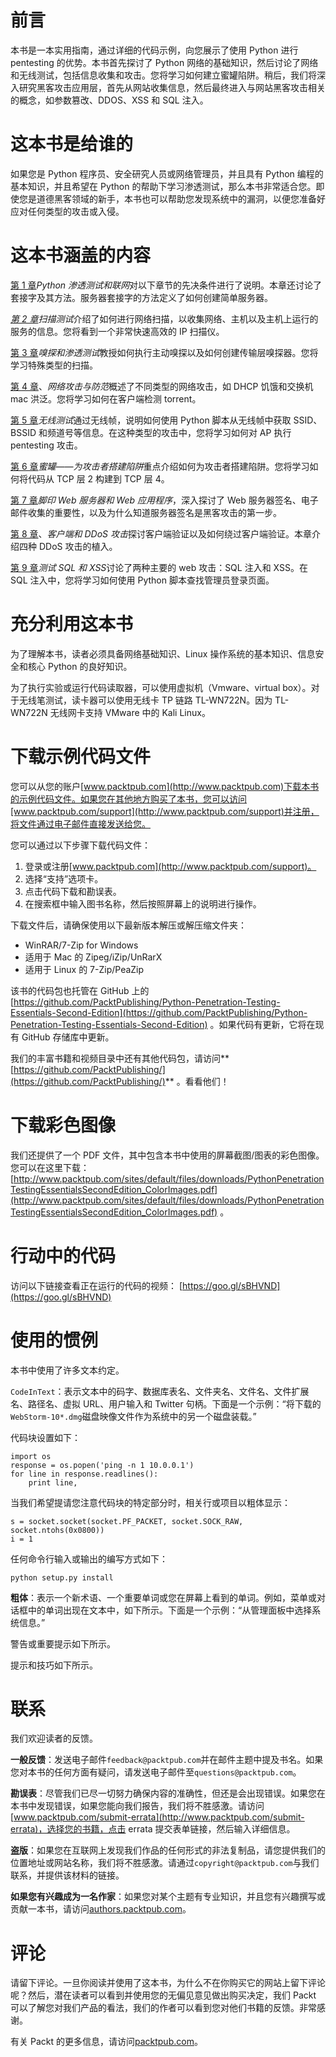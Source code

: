 # 前言

本书是一本实用指南，通过详细的代码示例，向您展示了使用 Python 进行 pentesting 的优势。本书首先探讨了 Python 网络的基础知识，然后讨论了网络和无线测试，包括信息收集和攻击。您将学习如何建立蜜罐陷阱。稍后，我们将深入研究黑客攻击应用层，首先从网站收集信息，然后最终进入与网站黑客攻击相关的概念，如参数篡改、DDOS、XSS 和 SQL 注入。

# 这本书是给谁的

如果您是 Python 程序员、安全研究人员或网络管理员，并且具有 Python 编程的基本知识，并且希望在 Python 的帮助下学习渗透测试，那么本书非常适合您。即使您是道德黑客领域的新手，本书也可以帮助您发现系统中的漏洞，以便您准备好应对任何类型的攻击或入侵。

# 这本书涵盖的内容

[第 1 章](1.html)*Python 渗透测试和联网*对以下章节的先决条件进行了说明。本章还讨论了套接字及其方法。服务器套接字的方法定义了如何创建简单服务器。

*[第 2 章](2.html)扫描测试*介绍了如何进行网络扫描，以收集网络、主机以及主机上运行的服务的信息。您将看到一个非常快速高效的 IP 扫描仪。

[第 3 章](3.html)*嗅探和渗透测试*教授如何执行主动嗅探以及如何创建传输层嗅探器。您将学习特殊类型的扫描。

[第 4 章](4.html)、*网络攻击与防范*概述了不同类型的网络攻击，如 DHCP 饥饿和交换机 mac 洪泛。您将学习如何在客户端检测 torrent。

[第 5 章](5.html)*无线测试*通过无线帧，说明如何使用 Python 脚本从无线帧中获取 SSID、BSSID 和频道号等信息。在这种类型的攻击中，您将学习如何对 AP 执行 pentesting 攻击。

[第 6 章](6.html)*蜜罐——为攻击者搭建陷阱*重点介绍如何为攻击者搭建陷阱。您将学习如何将代码从 TCP 层 2 构建到 TCP 层 4。

[第 7 章](7.html)*脚印 Web 服务器和 Web 应用程序*，深入探讨了 Web 服务器签名、电子邮件收集的重要性，以及为什么知道服务器签名是黑客攻击的第一步。

[第 8 章](8.html)、*客户端和 DDoS 攻击*探讨客户端验证以及如何绕过客户端验证。本章介绍四种 DDoS 攻击的植入。

[第 9 章](9.html)*测试 SQL 和 XSS*讨论了两种主要的 web 攻击：SQL 注入和 XSS。在 SQL 注入中，您将学习如何使用 Python 脚本查找管理员登录页面。

# 充分利用这本书

为了理解本书，读者必须具备网络基础知识、Linux 操作系统的基本知识、信息安全和核心 Python 的良好知识。

为了执行实验或运行代码读取器，可以使用虚拟机（Vmware、virtual box）。对于无线笔测试，读卡器可以使用无线卡 TP 链路 TL-WN722N。因为 TL-WN722N 无线网卡支持 VMware 中的 Kali Linux。

# 下载示例代码文件

您可以从您的账户[www.packtpub.com](http://www.packtpub.com)下载本书的示例代码文件。如果您在其他地方购买了本书，您可以访问[www.packtpub.com/support](http://www.packtpub.com/support)并注册，将文件通过电子邮件直接发送给您。

您可以通过以下步骤下载代码文件：

1.  登录或注册[www.packtpub.com](http://www.packtpub.com/support)。
2.  选择“支持”选项卡。
3.  点击代码下载和勘误表。
4.  在搜索框中输入图书名称，然后按照屏幕上的说明进行操作。

下载文件后，请确保使用以下最新版本解压或解压缩文件夹：

*   WinRAR/7-Zip for Windows
*   适用于 Mac 的 Zipeg/iZip/UnRarX
*   适用于 Linux 的 7-Zip/PeaZip

该书的代码包也托管在 GitHub 上的[https://github.com/PacktPublishing/Python-Penetration-Testing-Essentials-Second-Edition](https://github.com/PacktPublishing/Python-Penetration-Testing-Essentials-Second-Edition) 。如果代码有更新，它将在现有 GitHub 存储库中更新。

我们的丰富书籍和视频目录中还有其他代码包，请访问**[https://github.com/PacktPublishing/](https://github.com/PacktPublishing/)** 。看看他们！

# 下载彩色图像

我们还提供了一个 PDF 文件，其中包含本书中使用的屏幕截图/图表的彩色图像。您可以在这里下载：[http://www.packtpub.com/sites/default/files/downloads/PythonPenetrationTestingEssentialsSecondEdition_ColorImages.pdf](http://www.packtpub.com/sites/default/files/downloads/PythonPenetrationTestingEssentialsSecondEdition_ColorImages.pdf) 。

# 行动中的代码

访问以下链接查看正在运行的代码的视频：
[https://goo.gl/sBHVND](https://goo.gl/sBHVND)

# 使用的惯例

本书中使用了许多文本约定。

`CodeInText`：表示文本中的码字、数据库表名、文件夹名、文件名、文件扩展名、路径名、虚拟 URL、用户输入和 Twitter 句柄。下面是一个示例：“将下载的`WebStorm-10*.dmg`磁盘映像文件作为系统中的另一个磁盘装载。”

代码块设置如下：

```
import os
response = os.popen('ping -n 1 10.0.0.1')
for line in response.readlines():
    print line,
```

当我们希望提请您注意代码块的特定部分时，相关行或项目以粗体显示：

```
s = socket.socket(socket.PF_PACKET, socket.SOCK_RAW, socket.ntohs(0x0800))
i = 1
```

任何命令行输入或输出的编写方式如下：

```
python setup.py install
```

**粗体**：表示一个新术语、一个重要单词或您在屏幕上看到的单词。例如，菜单或对话框中的单词出现在文本中，如下所示。下面是一个示例：“从管理面板中选择系统信息。”

警告或重要提示如下所示。

提示和技巧如下所示。

# 联系

我们欢迎读者的反馈。

**一般反馈**：发送电子邮件`feedback@packtpub.com`并在邮件主题中提及书名。如果您对本书的任何方面有疑问，请发送电子邮件至`questions@packtpub.com`。

**勘误表**：尽管我们已尽一切努力确保内容的准确性，但还是会出现错误。如果您在本书中发现错误，如果您能向我们报告，我们将不胜感激。请访问[www.packtpub.com/submit-errata](http://www.packtpub.com/submit-errata)，选择您的书籍，点击 errata 提交表单链接，然后输入详细信息。

**盗版**：如果您在互联网上发现我们作品的任何形式的非法复制品，请您提供我们的位置地址或网站名称，我们将不胜感激。请通过`copyright@packtpub.com`与我们联系，并提供该材料的链接。

**如果您有兴趣成为一名作家**：如果您对某个主题有专业知识，并且您有兴趣撰写或贡献一本书，请访问[authors.packtpub.com](http://authors.packtpub.com/)。

# 评论

请留下评论。一旦你阅读并使用了这本书，为什么不在你购买它的网站上留下评论呢？然后，潜在读者可以看到并使用您的无偏见意见做出购买决定，我们 Packt 可以了解您对我们产品的看法，我们的作者可以看到您对他们书籍的反馈。非常感谢。

有关 Packt 的更多信息，请访问[packtpub.com](https://www.packtpub.com/)。